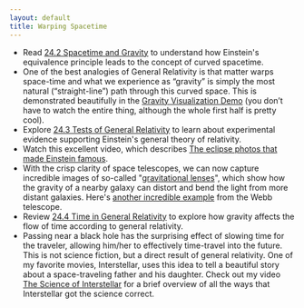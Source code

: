 ```yaml
---
layout: default
title: Warping Spacetime
---
```


- Read [24.2 Spacetime and Gravity](https://openstax.org/books/astronomy-2e/pages/24-2-spacetime-and-gravity) to understand how Einstein's equivalence principle leads to the concept of curved spacetime.
- One of the best analogies of General Relativity is that matter warps space-time and what we experience as “gravity” is simply the most natural (“straight-line”) path through this curved space. This is demonstrated beautifully in the [Gravity Visualization Demo](https://youtu.be/MTY1Kje0yLg) (you don’t have to watch the entire thing, although the whole first half is pretty cool).
- Explore [24.3 Tests of General Relativity](https://openstax.org/books/astronomy-2e/pages/24-3-tests-of-general-relativity) to learn about experimental evidence supporting Einstein's general theory of relativity.
- Watch this excellent video, which describes [The eclipse photos that made Einstein famous](https://youtu.be/HLxvq_M4218?si=ug0LzKtKIFv8XZKS).
- With the crisp clarity of space telescopes, we can now capture incredible images of so-called "[gravitational lenses](https://apod.nasa.gov/apod/ap220705.html)", which show how the gravity of a nearby galaxy can distort and bend the light from more distant galaxies. Here's [another incredible example](https://apod.nasa.gov/apod/ap220713.html) from the Webb telescope. 
- Review [24.4 Time in General Relativity](https://openstax.org/books/astronomy-2e/pages/24-4-time-in-general-relativity) to explore how gravity affects the flow of time according to general relativity.
- Passing near a black hole has the surprising effect of slowing time for the traveler, allowing him/her to effectively time-travel into the future. This is not science fiction, but a direct result of general relativity. One of my favorite movies, Interstellar, uses this idea to tell a beautiful story about a space-traveling father and his daughter. Check out my video [The Science of Interstellar](https://youtu.be/4sTgFY39W4Y?si=id07MKKJrxXEkMSp) for a brief overview of all the ways that Interstellar got the science correct.
